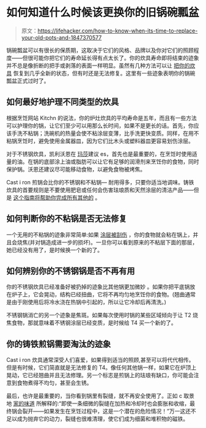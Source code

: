 # 如何知道什么时候该更换你的旧锅碗瓢盆

> 原文：<https://lifehacker.com/how-to-know-when-its-time-to-replace-your-old-pots-and-1847370577>

锅碗瓢盆可以有很长的保质期，这取决于它们的风格、品牌以及你对它们的照顾程度——但很可能你把它们的寿命延长得有点太长了。你的炊具寿命即将结束的迹象并不总是像折断的把手或剥落的表面一样明显。虽然有几种方法可以让 [把你的炊具](https://lifehacker.com/when-should-i-replace-old-cookware-5982821) 恢复到几乎全新的状态，但有时还是无法修复。这里有一些迹象表明你的锅碗瓢盆正式过时了。



## 如何最好地护理不同类型的炊具

根据烹饪网站 Kitchn 的说法，你的炉灶炊具的平均寿命是五年，而且有一些方法可以护理你的锅，让它们至少可以用那么长时间，如果不是更长的话。首先，你应该手洗不粘锅；洗碗机的热量会使不粘涂层变薄，比手洗更快变质。同样，在用不粘锅烹饪时，避免使用金属器皿，因为它们比木头或塑料器皿更容易划伤涂层。

对于不锈钢炊具，凯利沃恩在 [玛莎](https://www.marthastewart.com/7617742/how-care-stainless-steel-pan-prevent-burning-warping)建议 es，首先也是最重要的，在烹饪时使用适量的油。在锅的底部涂上油或脂肪可以让它有足够的润滑剂来烹饪你的食物，同时保护锅。沃恩还建议尽可能移动食物，以避免食物被烤焦。

Cast i ron 煎锅会比你的不锈钢和不粘锅— 耐用得多，只要你适当地调味。铸铁炊具的首要规则是不要使用肥皂或任何会伤害珐琅质和天然涂层的清洁产品——但是 [这个指南将帮助你完成所有其他的](https://lifehacker.com/why-you-should-season-your-cast-iron-the-wrong-way-1843447192) 。

## 如何判断你的不粘锅是否无法修复

一个无用的不粘锅的迹象非常简单:如果 [涂层被刮伤](https://kitchenseer.com/when-throw-away-nonstick-pans/) ，你的食物就会粘在锅上，并且会烧焦(并对锅造成进一步的损坏)。一旦你可以看到原来的不粘层下面的那层，她已经没有用了，是时候换一个新的了。

## 如何辨别你的不锈钢锅是否不再有用

你的不锈钢炊具已经准备好被扔掉的迹象比其他锅更加微妙 。如果你把平底锅放在炉子上，它会晃动，结构已经扭曲，它将不再均匀地烹饪你的食物。(翘曲通常是由于刚使用后将冷水浇在热锅中引起的，所以让它冷却后再清洗。)

不锈钢锅消亡的另一个迹象是焦斑。如果每次使用时锅的某些区域倾向于让 T2 烧焦食物，那就意味着不锈钢涂层已经变质，是时候给 T4 买一个新的了。

## 你的铸铁煎锅需要淘汰的迹象

Cast i ron 炊具通常深受人们喜爱，如果得到适当的照顾,甚至可以将代代相传。但是有时候，它们简直就是无法修复的 T4。像任何其他锅一样，如果它在炉顶上晃动，它已经翘曲并且无法修理。另一个标志是煎锅上的珐琅有缺口，你可能会注意到食物煮得不均匀，甚至会生锈。

最后，也许是最重要的，当你看到锅里有裂缝，就不再安全使用了。正如 c 取景地 [家的味道](https://www.tasteofhome.com/article/this-is-when-to-throw-away-a-cast-iron-skillet/) 所解释的:“即使一条细微的裂缝在加热和冷却时也会膨胀和收缩，最终锅会裂开——如果发生在烹饪过程中，这是一个潜在的危险情况！”万一这还不足以成为抛弃它的动力，裂缝也很难清理，使它们成为细菌和堆积物的磁铁。
